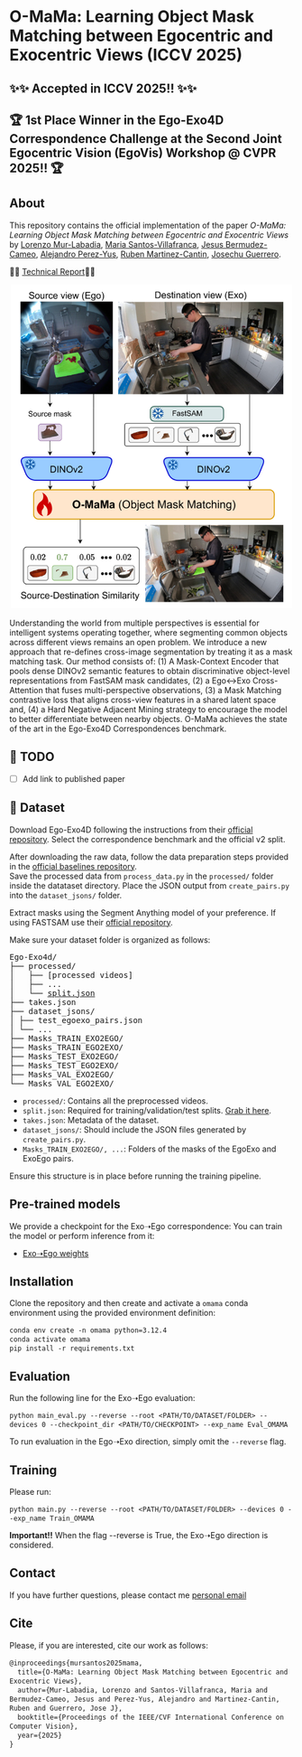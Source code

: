 # O-MaMa: Learning Object Mask Matching between Egocentric and Exocentric Views (ICCV 2025)

## ✨✨ Accepted in ICCV 2025!! ✨✨
## 🏆 1st Place Winner in the Ego-Exo4D Correspondence Challenge at the Second Joint Egocentric Vision (EgoVis) Workshop @ CVPR 2025!! 🏆


## About
This repository contains the official implementation of the paper *O-MaMa: Learning Object Mask Matching between Egocentric and Exocentric Views* by [Lorenzo Mur-Labadia](https://sites.google.com/unizar.es/lorenzo-mur-labadia/inicio), [Maria Santos-Villafranca](https://maria-sanvil.github.io/), [Jesus Bermudez-Cameo](https://jesusbermudezcameo.github.io/), [Alejandro Perez-Yus](https://i3a.unizar.es/es/investigadores/alejandro-perez-yus), [Ruben Martinez-Cantin](https://webdiis.unizar.es/~rmcantin/), [Josechu Guerrero](http://webdiis.unizar.es/~jguerrer/).

📃📃 [Technical Report](https://arxiv.org/pdf/2506.06026)📃📃

<p align="center">
  <img src="assets/teaser.png" alt="Teaser" width="500"/>
</p>


Understanding the world from multiple perspectives is essential for intelligent systems operating together, where segmenting common objects across different views remains an open problem. We introduce a new approach that re-defines cross-image segmentation by treating it as a mask matching task. Our method consists of: (1) A Mask-Context Encoder that pools dense DINOv2 semantic features to obtain discriminative object-level representations from FastSAM mask candidates, (2) a Ego↔Exo Cross-Attention that fuses multi-perspective observations, (3) a Mask Matching contrastive loss that aligns cross-view features in a shared latent space and, (4) a Hard Negative Adjacent Mining strategy to encourage the model to better differentiate between nearby objects. O-MaMa achieves the state of the art in the Ego-Exo4D Correspondences benchmark.

## 📝 TODO

- [ ] Add link to published paper

## 📁 Dataset

Download Ego-Exo4D following the instructions from their [official repository](https://github.com/facebookresearch/Ego4d/blob/main/ego4d/egoexo/download/README.md). Select the correspondence benchmark and the official v2 split.

After downloading the raw data, follow the data preparation steps provided in the [official baselines repository](https://github.com/EGO4D/ego-exo4d-relation/tree/main/correspondence/SegSwap).  
Save the processed data from `process_data.py` in the `processed/` folder inside the datataset directory. Place the JSON output from `create_pairs.py` into the `dataset_jsons/` folder.


Extract masks using the Segment Anything model of your preference. If using FASTSAM use their [official repository](https://github.com/CASIA-IVA-Lab/FastSAM).


Make sure your dataset folder is organized as follows:

<pre>
Ego-Exo4d/
├── processed/
│   ├── [processed videos]
│   ├── ...
│   └── <a href="https://github.com/EGO4D/ego-exo4d-relation/blob/main/correspondence/SegSwap/data/split.json">split.json</a>
├── takes.json
├── dataset_jsons/
│ ├── test_egoexo_pairs.json
│ └── ...
├── Masks_TRAIN_EXO2EGO/
├── Masks_TRAIN_EGO2EXO/
├── Masks_TEST_EXO2EGO/
├── Masks_TEST_EGO2EXO/
├── Masks_VAL_EXO2EGO/
└── Masks_VAL_EGO2EXO/
</pre>


- `processed/`: Contains all the preprocessed videos.
- `split.json`: Required for training/validation/test splits. [Grab it here](https://github.com/EGO4D/ego-exo4d-relation/blob/main/correspondence/SegSwap/data/split.json).
- `takes.json`: Metadata of the dataset.
- `dataset_jsons/`: Should include the JSON files generated by `create_pairs.py`.
- `Masks_TRAIN_EXO2EGO/, ...`: Folders of the masks of the EgoExo and ExoEgo pairs.

Ensure this structure is in place before running the training pipeline.


## Pre-trained models

We provide a checkpoint for the Exo➝Ego correspondence:
You can train the model or perform inference from it:
- [Exo➝Ego weights](https://drive.google.com/drive/folders/12MkLcHgF6-NCUe6EwjEEC5imAdIfwQtR?usp=sharing)


## Installation

Clone the repository and then create and activate a `omama` conda environment using the provided environment definition:

```shell
conda env create -n omama python=3.12.4
conda activate omama
pip install -r requirements.txt
```

## Evaluation

Run the following line for the Exo➝Ego evaluation:

```shell
python main_eval.py --reverse --root <PATH/TO/DATASET/FOLDER> --devices 0 --checkpoint_dir <PATH/TO/CHECKPOINT> --exp_name Eval_OMAMA
```

To run evaluation in the Ego➝Exo direction, simply omit the `--reverse` flag.


## Training

Please run:

```shell
python main.py --reverse --root <PATH/TO/DATASET/FOLDER> --devices 0 --exp_name Train_OMAMA
```

**Important!!** When the flag --reverse is True, the Exo➝Ego direction is considered.


## Contact
If you have further questions, please contact me [personal email](m.santos@unizar.es)

## Cite
Please, if you are interested, cite our work as follows:
```
@inproceedings{mursantos2025mama,
  title={O-MaMa: Learning Object Mask Matching between Egocentric and Exocentric Views},
  author={Mur-Labadia, Lorenzo and Santos-Villafranca, Maria and Bermudez-Cameo, Jesus and Perez-Yus, Alejandro and Martinez-Cantin, Ruben and Guerrero, Jose J},
  booktitle={Proceedings of the IEEE/CVF International Conference on Computer Vision},
  year={2025}
}
```